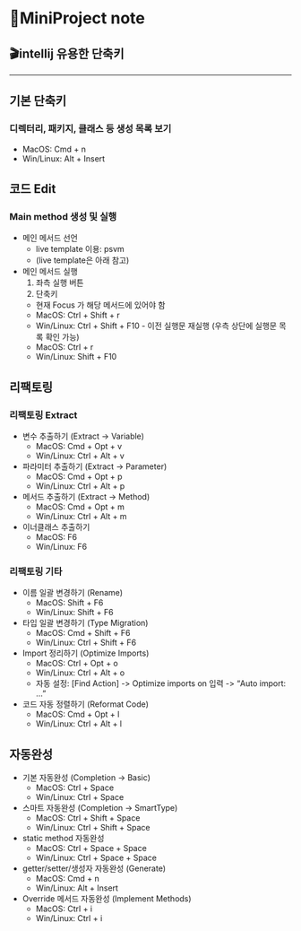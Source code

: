 # 🚩MiniProject note

## 🎬intellij 유용한 단축키
-------------

## 기본 단축키
### 디렉터리, 패키지, 클래스 등 생성 목록 보기
+ MacOS: Cmd + n
+ Win/Linux: Alt + Insert

## 코드 Edit
### Main method 생성 및 실행
+ 메인 메서드 선언
  + live template 이용: psvm
  + (live template은 아래 참고)
+ 메인 메서드 실행
  1. 좌측 실행 버튼
  2. 단축키
    + 현재 Focus 가 해당 메서드에 있어야 함
    + MacOS: Ctrl + Shift + r
    + Win/Linux: Ctrl + Shift + F10 - 이전 실행문 재실행 (우측 상단에 실행문 목록 확인 가능)
    + MacOS: Ctrl + r
    + Win/Linux: Shift + F10

 ## 리팩토링
 ### 리팩토링 Extract
+ 변수 추출하기 (Extract -> Variable)
  + MacOS: Cmd + Opt + v
  + Win/Linux: Ctrl + Alt + v
+ 파라미터 추출하기 (Extract -> Parameter)
  + MacOS: Cmd + Opt + p
  + Win/Linux: Ctrl + Alt + p
+ 메서드 추출하기 (Extract -> Method)
  + MacOS: Cmd + Opt + m
  + Win/Linux: Ctrl + Alt + m
+ 이너클래스 추출하기
  + MacOS: F6
  + Win/Linux: F6
 
### 리팩토링 기타

+ 이름 일괄 변경하기 (Rename)
  + MacOS: Shift + F6
  + Win/Linux: Shift + F6
+ 타입 일괄 변경하기 (Type Migration)
  + MacOS: Cmd + Shift + F6
  + Win/Linux: Ctrl + Shift + F6
+ Import 정리하기 (Optimize Imports)
  + MacOS: Ctrl + Opt + o
  + Win/Linux: Ctrl + Alt + o
  + 자동 설정: [Find Action] -> Optimize imports on 입력 -> “Auto import: …”
+ 코드 자동 정렬하기 (Reformat Code)
  + MacOS: Cmd + Opt + l
  + Win/Linux: Ctrl + Alt + l

## 자동완성

+ 기본 자동완성 (Completion -> Basic)
  + MacOS: Ctrl + Space
  + Win/Linux: Ctrl + Space
+ 스마트 자동완성 (Completion -> SmartType)
  + MacOS: Ctrl + Shift + Space
  + Win/Linux: Ctrl + Shift + Space
+ static method 자동완성
  + MacOS: Ctrl + Space + Space
  + Win/Linux: Ctrl + Space + Space
+ getter/setter/생성자 자동완성 (Generate)
  + MacOS: Cmd + n
  + Win/Linux: Alt + Insert
+ Override 메서드 자동완성 (Implement Methods)
  + MacOS: Ctrl + i
  + Win/Linux: Ctrl + i




